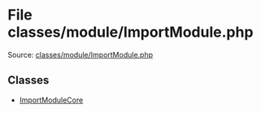 File classes/module/ImportModule.php
=========

Source: [classes/module/ImportModule.php](https://github.com/PrestaShop/PrestaShop/blob/1.5.5.0/classes/module/ImportModule.php)


Classes
-------

* [ImportModuleCore](class.ImportModuleCore.md)

